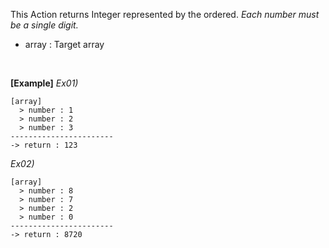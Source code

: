This Action returns Integer represented by the ordered.
*Each number must be a single digit.*
<br/>
- array : Target array
<br/>

**[Example]**
*Ex01)*
```
[array]
  > number : 1
  > number : 2
  > number : 3
-----------------------
-> return : 123
```
*Ex02)*
```
[array]
  > number : 8
  > number : 7
  > number : 2
  > number : 0
-----------------------
-> return : 8720
```
